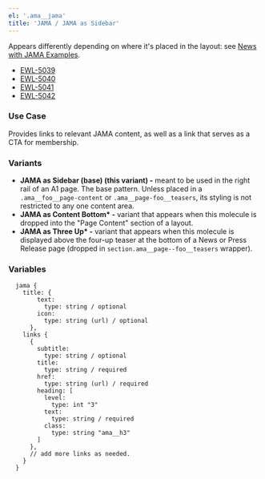 ```yaml
---
el: '.ama__jama'
title: 'JAMA / JAMA as Sidebar'
---
```

Appears differently depending on where it's placed in the layout: see [News with JAMA Examples]().

* [EWL-5039](https://issues.ama-assn.org/browse/EWL-5039)
* [EWL-5040](https://issues.ama-assn.org/browse/EWL-5040)
* [EWL-5041](https://issues.ama-assn.org/browse/EWL-5041)
* [EWL-5042](https://issues.ama-assn.org/browse/EWL-5042)

### Use Case
Provides links to relevant JAMA content, as well as a link that serves as a CTA for membership.

### Variants
* **JAMA as Sidebar (base) (this variant) -**  meant to be used in the right rail of an A1 page. The base pattern. Unless placed in a `.ama__foo__page-content` or `.ama__page-foo__teasers`, its styling is not restricted to any one content area. 
* **JAMA as Content Bottom\* -** variant that appears when this molecule is dropped into the "Page Content" section of a layout. 
* **JAMA as Three Up\* -** variant that appears when this molecule is displayed above the four-up teaser at the bottom of a News or Press Release page (dropped in `section.ama__page--foo__teasers` wrapper). 

### Variables
~~~
  jama {
    title: {
        text: 
          type: string / optional
        icon: 
          type: string (url) / optional
      },
    links {
      {
        subtitle:
          type: string / optional
        title: 
          type: string / required
        href: 
          type: string (url) / required
        heading: [
          level: 
            type: int "3"
          text: 
            type: string / required       
          class:
            type: string "ama__h3"
        ]      
      },
      // add more links as needed.
    }
  }

~~~
